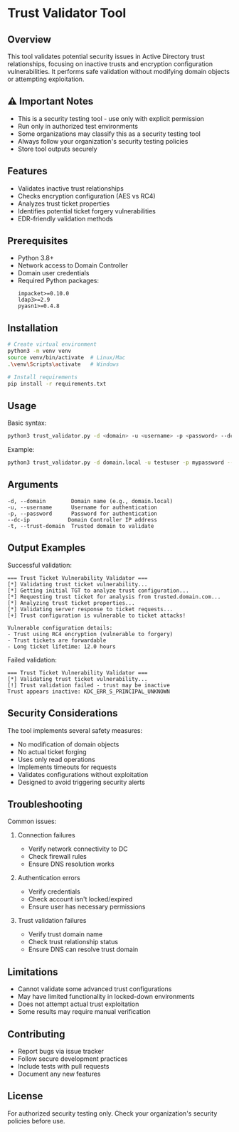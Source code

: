 # Trust Validator Tool

## Overview
This tool validates potential security issues in Active Directory trust relationships, focusing on inactive trusts and encryption configuration vulnerabilities. It performs safe validation without modifying domain objects or attempting exploitation.

## ⚠️ Important Notes
- This is a security testing tool - use only with explicit permission
- Run only in authorized test environments
- Some organizations may classify this as a security testing tool
- Always follow your organization's security testing policies
- Store tool outputs securely

## Features
- Validates inactive trust relationships
- Checks encryption configuration (AES vs RC4)
- Analyzes trust ticket properties
- Identifies potential ticket forgery vulnerabilities
- EDR-friendly validation methods

## Prerequisites
- Python 3.8+
- Network access to Domain Controller
- Domain user credentials
- Required Python packages:
  ```
  impacket>=0.10.0
  ldap3>=2.9
  pyasn1>=0.4.8
  ```

## Installation
```bash
# Create virtual environment
python3 -m venv venv
source venv/bin/activate  # Linux/Mac
.\venv\Scripts\activate   # Windows

# Install requirements
pip install -r requirements.txt
```

## Usage
Basic syntax:
```bash
python3 trust_validator.py -d <domain> -u <username> -p <password> --dc-ip <dc-ip> -t <trust-domain>
```

Example:
```bash
python3 trust_validator.py -d domain.local -u testuser -p mypassword --dc-ip 10.0.0.1 -t trusted.domain.com
```

## Arguments
```
-d, --domain        Domain name (e.g., domain.local)
-u, --username      Username for authentication
-p, --password      Password for authentication
--dc-ip            Domain Controller IP address
-t, --trust-domain  Trusted domain to validate
```

## Output Examples
Successful validation:
```
=== Trust Ticket Vulnerability Validator ===
[*] Validating trust ticket vulnerability...
[*] Getting initial TGT to analyze trust configuration...
[*] Requesting trust ticket for analysis from trusted.domain.com...
[*] Analyzing trust ticket properties...
[*] Validating server response to ticket requests...
[+] Trust configuration is vulnerable to ticket attacks!

Vulnerable configuration details:
- Trust using RC4 encryption (vulnerable to forgery)
- Trust tickets are forwardable
- Long ticket lifetime: 12.0 hours
```

Failed validation:
```
=== Trust Ticket Vulnerability Validator ===
[*] Validating trust ticket vulnerability...
[!] Trust validation failed - trust may be inactive
Trust appears inactive: KDC_ERR_S_PRINCIPAL_UNKNOWN
```

## Security Considerations
The tool implements several safety measures:
- No modification of domain objects
- No actual ticket forging
- Uses only read operations
- Implements timeouts for requests
- Validates configurations without exploitation
- Designed to avoid triggering security alerts

## Troubleshooting
Common issues:
1. Connection failures
   - Verify network connectivity to DC
   - Check firewall rules
   - Ensure DNS resolution works

2. Authentication errors
   - Verify credentials
   - Check account isn't locked/expired
   - Ensure user has necessary permissions

3. Trust validation failures
   - Verify trust domain name
   - Check trust relationship status
   - Ensure DNS can resolve trust domain

## Limitations
- Cannot validate some advanced trust configurations
- May have limited functionality in locked-down environments
- Does not attempt actual trust exploitation
- Some results may require manual verification

## Contributing
- Report bugs via issue tracker
- Follow secure development practices
- Include tests with pull requests
- Document any new features

## License
For authorized security testing only. Check your organization's security policies before use.
